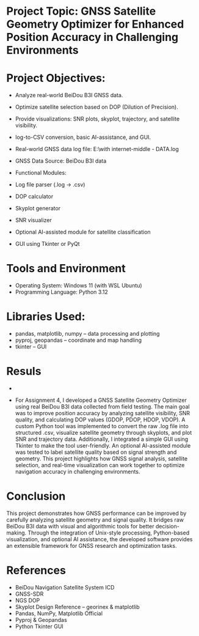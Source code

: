 # Project Topic: GNSS Satellite Geometry Optimizer for Enhanced Position Accuracy in Challenging Environments

# Project Objectives:
- Analyze real-world BeiDou B3I GNSS data.
- Optimize satellite selection based on DOP (Dilution of Precision).
- Provide visualizations: SNR plots, skyplot, trajectory, and satellite visibility.
- log-to-CSV conversion, basic AI-assistance, and GUI.


- Real-world GNSS data  log file: E:\with internet-middle - DATA.log
- GNSS Data Source: BeiDou B3I data


- Functional Modules:
- Log file parser (.log → .csv)
- DOP calculator
- Skyplot generator
- SNR visualizer
- Optional AI-assisted module for satellite classification
- GUI using Tkinter or PyQt


# Tools and Environment
- Operating System: Windows 11 (with WSL Ubuntu)
- Programming Language: Python 3.12

# Libraries Used:
- pandas, matplotlib, numpy – data processing and plotting
- pyproj, geopandas – coordinate and map handling
- tkinter – GUI
  
# Resuls
- 

- For Assignment 4, I developed a GNSS Satellite Geometry Optimizer using real BeiDou B3I data collected from field testing. The main goal was to improve position accuracy by analyzing satellite visibility, SNR quality, and calculating DOP values (GDOP, PDOP, HDOP, VDOP). A custom Python tool was implemented to convert the raw .log file into structured .csv, visualize satellite geometry through skyplots, and plot SNR and trajectory data. Additionally, I integrated a simple GUI using Tkinter to make the tool user-friendly. An optional AI-assisted module was tested to label satellite quality based on signal strength and geometry. This project highlights how GNSS signal analysis, satellite selection, and real-time visualization can work together to optimize navigation accuracy in challenging environments.

# Conclusion
This project demonstrates how GNSS performance can be improved by carefully analyzing satellite geometry and signal quality. It bridges raw BeiDou B3I data with visual and algorithmic tools for better decision-making. Through the integration of Unix-style processing, Python-based visualization, and optional AI assistance, the developed software provides an extensible framework for GNSS research and optimization tasks.

# References
- BeiDou Navigation Satellite System ICD
- GNSS-SDR 
- NGS DOP
- Skyplot Design Reference – georinex & matplotlib
- Pandas, NumPy, Matplotlib Official
- Pyproj & Geopandas 
- Python Tkinter GUI 










